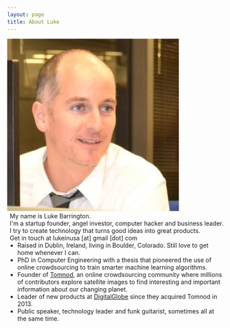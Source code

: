 ```yaml
---
layout: page
title: About Luke
---
```


<div class='message'>
	<div class="portrait">
		<img src="/public/images/luke-head.jpg">
	</div>
	<div style="float:right">
	My name is Luke Barrington.<br/>
	I'm a startup founder, angel investor, computer hacker and business leader.<br/>
	I try to create technology that turns good ideas into great products.<br/>
	Get in touch at lukeinusa [at] gmail [dot] com
	</div>
</div>

* Raised in Dublin, Ireland, living in Boulder, Colorado. Still love to get home whenever I can.
* PhD in Computer Engineering with a thesis that pioneered the use of online crowdsourcing to train smarter machine learning algorithms.
* Founder of [Tomnod](http://tomnod.com), an online crowdsourcing community where millions of contributors explore satellite images to find interesting and important information about our changing planet.
* Leader of new products at [DigitalGlobe](http://digitalglobe.com) since they acquired Tomnod in 2013. 
* Public speaker, technology leader and funk guitarist, sometimes all at the same time.
